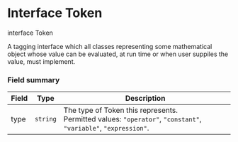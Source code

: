 Interface Token
======
interface Token

A tagging interface which all classes representing some mathematical object
whose value can be evaluated, at run time or when user suppiles the value, must
implement.

### Field summary

Field | Type | Description
-------|-----|-----
type | `string` | The type of Token this represents.<br>Permitted values: `"operator"`, `"constant"`, `"variable"`, `"expression"`.